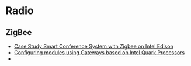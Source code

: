 Radio
==

## ZigBee

- [Case Study Smart Conference System with Zigbee on Intel Edison](https://software.intel.com/en-us/articles/case-study-build-a-smart-conference-system-by-enabling-zigbee-on-the-intel-edison-platform)
- [Configuring modules using Gateways based on Intel Quark Processors](https://software.intel.com/en-us/SetupGateway-ZigBee)
- [](https://software.intel.com/en-us/SetupGateway-ZigBee)
